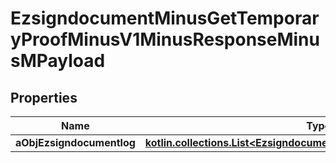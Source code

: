 
# EzsigndocumentMinusGetTemporaryProofMinusV1MinusResponseMinusMPayload

## Properties
Name | Type | Description | Notes
------------ | ------------- | ------------- | -------------
**aObjEzsigndocumentlog** | [**kotlin.collections.List&lt;EzsigndocumentlogMinusResponseCompound&gt;**](EzsigndocumentlogMinusResponseCompound.md) |  | 



